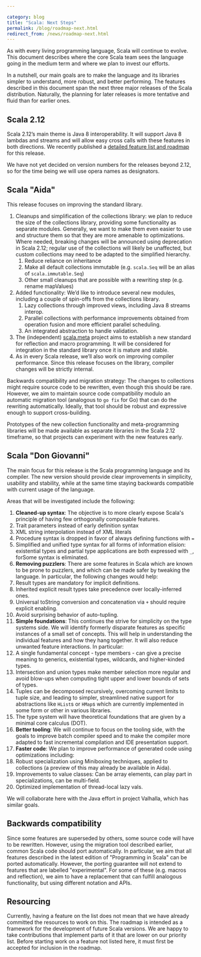 ```yaml
---

category: blog
title: "Scala: Next Steps"
permalink: /blog/roadmap-next.html
redirect_from: /news/roadmap-next.html
---
```

As with every living programming language, Scala will continue to evolve. This document describes where the core Scala team sees the language going in the medium term and where we plan to invest our efforts.

In a nutshell, our main goals are to make the language and its libraries simpler to understand, more robust, and better performing. The features described in this document span the next three major releases of the Scala distribution. Naturally, the planning for later releases is more tentative and fluid than for earlier ones.

## Scala 2.12

Scala 2.12’s main theme is Java 8 interoperability. It will support Java 8 lambdas and streams and will allow easy cross calls with these features in both directions. We recently published a [detailed feature list and roadmap](https://www.scala-lang.org/news/2.12-roadmap) for this release.

We have not yet decided on version numbers for the releases beyond 2.12, so for the time being we will use opera names as designators.

## Scala "Aida"

This release focuses on improving the standard library.

1. Cleanups and simplification of the collections library: we plan to reduce the size of the collections library, providing some functionality as separate modules.  Generally, we want to make them even easier to use and structure them so that they are more amenable to optimizations. Where needed, breaking changes will be announced using deprecation in Scala 2.12; regular use of the collections will likely be unaffected, but custom collections may need to be adapted to the simplified hierarchy.
   1. Reduce reliance on inheritance
   2. Make all default collections immutable (e.g. `scala.Seq` will be an alias of `scala.immutable.Seq`)
   3. Other small cleanups that are possible with a rewriting step (e.g. rename mapValues)
2. Added functionality: We’d like to introduce several new modules, including a couple of spin-offs from the collections library.
   1. Lazy collections through improved views, including Java 8 streams interop.
   2. Parallel collections with performance improvements obtained from operation fusion and more efficient parallel scheduling.
   3. An integrated abstraction to handle validation.
3. The (independent) [scala.meta](https://web.archive.org/web/20140801143621/https://scalamacros.org/news/2014/07/16/roadmap-for-scala-macros.html) project aims to establish a new standard for reflection and macro programming. It will be considered for integration in the standard library once it is mature and stable.
4. As in every Scala release, we’ll also work on improving compiler performance. Since this release focuses on the library, compiler changes will be strictly internal.

Backwards compatibility and migration strategy: The changes to collections might require source code to be rewritten, even though this should be rare. However, we aim to maintain source code compatibility modulo an automatic migration tool (analogous to `go fix` for Go) that can do the rewriting automatically. Ideally, that tool should be robust and expressive enough to support cross-building.

Prototypes of the new collection functionality and meta-programming libraries will be made available as separate libraries in the Scala 2.12 timeframe, so that projects can experiment with the new features early.


## Scala "Don Giovanni"

The main focus for this release is the Scala programming language and its compiler. The new version should provide clear improvements in simplicity, usability and stability, while at the same time staying backwards compatible with current usage of the language.

Areas that will be investigated include the following:

1. **Cleaned-up syntax**: The objective is to more clearly expose Scala's principle of having few orthogonally composable features.
  1. Trait parameters instead of early definition syntax
  2. XML string interpolation instead of XML literals
  3. Procedure syntax is dropped in favor of always defining functions with `=`
  4. Simplified and unified type syntax for all forms of information elision: existential types and partial type applications are both expressed with `_`, forSome syntax is eliminated.
2. **Removing puzzlers**: There are some features in Scala which are known to be prone to puzzlers, and which can be made safer by tweaking the language. In particular, the following changes would help:
  1. Result types are mandatory for implicit definitions.
  2. Inherited explicit result types take precedence over locally-inferred ones.
  3. Universal toString conversion and concatenation via `+` should require explicit enabling.
  4. Avoid surprising behavior of auto-tupling.
3. **Simple foundations**: This continues the strive for simplicity on the type systems side. We will identify formerly disparate features as specific instances of a small set of concepts. This will help in understanding the individual features and how they hang together. It will also reduce unwanted feature interactions. In particular:
  1. A single fundamental concept - type members - can give a precise meaning to generics, existential types, wildcards, and higher-kinded types.
  2. Intersection and union types make member selection more regular and avoid blow-ups when computing tight upper and lower bounds of sets of types.
  3. Tuples can be decomposed recursively, overcoming current limits to tuple size, and leading to simpler, streamlined native support for abstractions like `HList`s or `HMap`s which are currently implemented in some form or other in various libraries.
  4. The type system will have theoretical foundations that are given by a minimal core calculus (DOT).
4. **Better tooling**: We will continue to focus on the tooling side, with the goals to improve batch compiler speed and to make the compiler more adapted to fast incremental compilation and IDE presentation support.
5. **Faster code**: We plan to improve performance of generated code using optimizations including:
  1. Robust specialization using Miniboxing techniques, applied to collections (a preview of this may already be available in Aida).
  2. Improvements to value classes: Can be array elements, can play part in specializations, can be multi-field.
  3. Optimized implementation of thread-local lazy vals.

We will collaborate here with the Java effort in project Valhalla, which has similar goals.

## Backwards compatibility
Since some features are superseded by others, some source code will have to be rewritten. However, using the migration tool described earlier, common Scala code should port automatically. In particular, we aim that all features described in the latest edition of "Programming in Scala" can be ported automatically. However, the porting guarantee will not extend to features that are labelled "experimental". For some of these (e.g. macros and reflection), we aim to have a replacement that can fulfill analogous functionality, but using different notation and APIs.

## Resourcing
Currently, having a feature on the list does not mean that we have already committed the resources to work on this. The roadmap is intended as a framework for the development of future Scala versions. We are happy to take contributions that implement parts of it that are lower on our priority list. Before starting work on a feature not listed here, it must first be accepted for inclusion in the roadmap.

